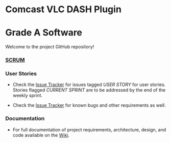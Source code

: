 Comcast VLC DASH Plugin
===============
Grade A Software
================

Welcome to the project GitHub repository!

### [SCRUM](https://github.com/Grade-A-Software/Comcast-DASH-VLC/wiki/Scrum-Process)


### User Stories

* Check the [Issue Tracker](https://github.com/Grade-A-Software/Comcast-DASH-VLC/issues) for issues tagged _USER STORY_ for user stories. Stories flagged _CURRENT SPRINT_ are to be addressed by the end of the weekly sprint.

* Check the [Issue Tracker](https://github.com/Grade-A-Software/Comcast-DASH-VLC/issues) for known bugs and other requirements as well.

### Documentation

* For full documentation of project requirements, architecture, design, and code available on the [Wiki](https://github.com/Grade-A-Software/Comcast-DASH-VLC/wiki).
